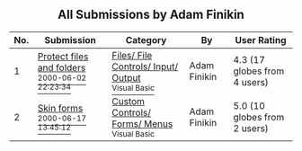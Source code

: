 ﻿<div align="center">

## All Submissions by Adam Finikin

</div>

No.  | Submission | Category | By   | User Rating
---- | ---------- | -------- | ---- | -----------
1 | [Protect files and folders<br /><sup>2000-06-02 22:23:34</sup>](https://github.com/Planet-Source-Code/adam-finikin-protect-files-and-folders__1-8563) | [Files/ File Controls/ Input/ Output<br /><sup>Visual Basic</sup>](../ByCategory/files-file-controls-input-output__1-3.md) | Adam Finikin | 4.3 (17 globes from 4 users)
2 | [Skin forms<br /><sup>2000-06-17 13:45:12</sup>](https://github.com/Planet-Source-Code/adam-finikin-skin-forms__1-8997) | [Custom Controls/ Forms/  Menus<br /><sup>Visual Basic</sup>](../ByCategory/custom-controls-forms-menus__1-4.md) | Adam Finikin | 5.0 (10 globes from 2 users)
